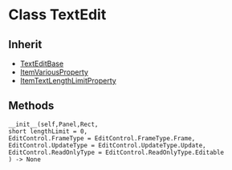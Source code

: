 # Class TextEdit

## Inherit

* [TextEditBase](TextEditBase.md)
* [ItemVariousProperty](ItemVariousProperty.md)
* [ItemTextLengthLimitProperty](ItemTextLengthLimitProperty.md)

## Methods
```
__init__(self,Panel,Rect,
short lengthLimit = 0,
EditControl.FrameType = EditControl.FrameType.Frame, 
EditControl.UpdateType = EditControl.UpdateType.Update, 
EditControl.ReadOnlyType = EditControl.ReadOnlyType.Editable
) -> None
```
